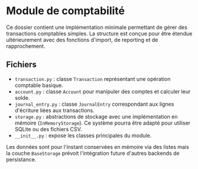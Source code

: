# Module de comptabilité

Ce dossier contient une implémentation minimale permettant de gérer des 
transactions comptables simples. La structure est conçue pour être 
étendue ultérieurement avec des fonctions d'import, de reporting et de 
rapprochement.

## Fichiers

- `transaction.py` : classe `Transaction` représentant une opération
  comptable basique.
- `account.py` : classe `Account` pour manipuler des comptes et calculer
  leur solde.
- `journal_entry.py` : classe `JournalEntry` correspondant aux lignes
  d'écriture liées aux transactions.
- `storage.py` : abstractions de stockage avec une implémentation en
  mémoire (`InMemoryStorage`). Ce système pourra être adapté pour
  utiliser SQLite ou des fichiers CSV.
- `__init__.py` : expose les classes principales du module.

Les données sont pour l'instant conservées en mémoire via des listes
mais la couche `BaseStorage` prévoit l'intégration future d'autres
backends de persistance.

